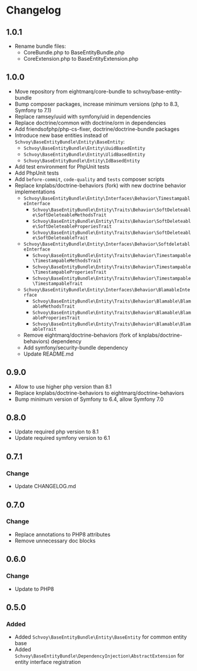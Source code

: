 # Changelog

## 1.0.1

* Rename bundle files: 
  * CoreBundle.php to BaseEntityBundle.php 
  * CoreExtension.php to BaseEntityExtension.php

## 1.0.0

* Move repository from eightmarq/core-bundle to schvoy/base-entity-bundle
* Bump composer packages, increase minimum versions (php to 8.3, Symfony to 7.1)
* Replace ramsey/uuid with symfony/uid in dependencies
* Replace doctrine/common with doctrine/orm in dependencies
* Add friendsofphp/php-cs-fixer, doctrine/doctrine-bundle packages
* Introduce new base entities instead of `Schvoy\BaseEntityBundle\Entity\BaseEntity`:  
  * `Schvoy\BaseEntityBundle\Entity\UuidBasedEntity`
  * `Schvoy\BaseEntityBundle\Entity\UlidBasedEntity`
  * `Schvoy\BaseEntityBundle\Entity\IdBasedEntity` 
* Add test environment for PhpUnit tests
* Add PhpUnit tests 
* Add `before-commit`, `code-quality` and `tests` composer scripts 
* Replace knplabs/doctrine-behaviors (fork) with new doctrine behavior implementations
  * `Schvoy\BaseEntityBundle\Entity\Interfaces\Behavior\TimestampableInterface`
    * `Schvoy\BaseEntityBundle\Entity\Traits\Behavior\SoftDeleteable\SoftDeleteableMethodsTrait`
    * `Schvoy\BaseEntityBundle\Entity\Traits\Behavior\SoftDeleteable\SoftDeleteableProperiesTrait`
    * `Schvoy\BaseEntityBundle\Entity\Traits\Behavior\SoftDeleteable\SoftDeleteableTrait`
  * `Schvoy\BaseEntityBundle\Entity\Interfaces\Behavior\SoftdeletableInterface`
    * `Schvoy\BaseEntityBundle\Entity\Traits\Behavior\Timestampable\TimestampableMethodsTrait`
    * `Schvoy\BaseEntityBundle\Entity\Traits\Behavior\Timestampable\TimestampableProperiesTrait`
    * `Schvoy\BaseEntityBundle\Entity\Traits\Behavior\Timestampable\TimestampableTrait` 
  * `Schvoy\BaseEntityBundle\Entity\Interfaces\Behavior\BlamableInterface`
    * `Schvoy\BaseEntityBundle\Entity\Traits\Behavior\Blamable\BlamableMethodsTrait`
    * `Schvoy\BaseEntityBundle\Entity\Traits\Behavior\Blamable\BlamableProperiesTrait`
    * `Schvoy\BaseEntityBundle\Entity\Traits\Behavior\Blamable\BlamableTrait`
  * Remove eightmarq/doctrine-behaviors (fork of knplabs/doctrine-behaviors) dependency
  * Add symfony/security-bundle dependency
  * Update README.md

## 0.9.0

* Allow to use higher php version than 8.1
* Replace knplabs/doctrine-behaviors to eightmarq/doctrine-behaviors
* Bump minimum version of Symfony to 6.4, allow Symfony 7.0

## 0.8.0

* Update required php version to 8.1
* Update required symfony version to 6.1

## 0.7.1

### Change 

* Update CHANGELOG.md

## 0.7.0

### Change

* Replace annotations to PHP8 attributes
* Remove unnecessary doc blocks

## 0.6.0

### Change

* Update to PHP8

## 0.5.0

### Added

* Added `Schvoy\BaseEntityBundle\Entity\BaseEntity` for common entity base
* Added `Schvoy\BaseEntityBundle\DependencyInjection\AbstractExtension` for entity interface registration